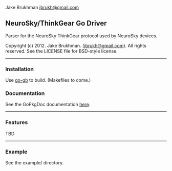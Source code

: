 Jake Brukhman
jbrukh@gmail.com

## NeuroSky/ThinkGear Go Driver

Parser for the NeuroSky ThinkGear protocol used by NeuroSky devices.

Copyright (c) 2012. Jake Brukhman. (jbrukh@gmail.com).
All rights reserved.  See the LICENSE file for BSD-style
license.

------------

### Installation

Use [go-gb](http://code.google.com/p/go-gb/) to build. (Makefiles to come.)

### Documentation

See the GoPkgDoc documentation [here](http://gopkgdoc.appspot.com/pkg/github.com/jbrukh/goneuro).

------------

### Features

TBD

------------
### Example

See the example/ directory.